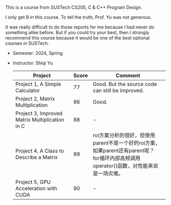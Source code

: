 This is a course from SUSTech CS205, C & C++ Program Design.

I only get B in this course. To tell the truth, Prof. Yu was not generous.

It was really difficult to do those reports for me because I had never do something alike before. But if you could try your best, then I strongly recommend this course because it would be one of the best optional courses in SUSTech.



* Semester: 2024, Spring

* Instructor: Shiqi Yu

    

    | Project                                         | Score | Comment                                                      |
    | ----------------------------------------------- | ----- | ------------------------------------------------------------ |
    | Project 1,  A Simple Calculator                 | 77    | Good. But the source code can still be improved.             |
    | Project 2,  Matrix Multiplication               | 86    | Good.                                                        |
    | Project 3,  Improved Matrix Multiplication in C | 88    | -                                                            |
    | Project 4,  A Class to Describe a Matrix        | 89    | roi方案分析的很好，但使用parent不是一个好的roi方案，如果parent还有parent呢？<br />for循环内部高频调用operator()函数，对性能来说是一场灾难。 |
    | Project 5,  GPU Acceleration with CUDA          | 90    | -                                                            |